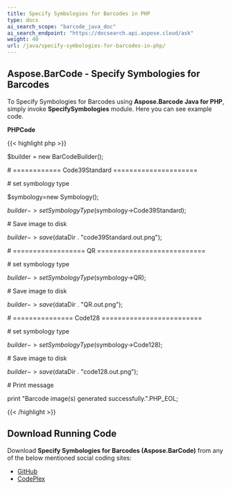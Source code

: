 ```yaml
---
title: Specify Symbologies for Barcodes in PHP
type: docs
ai_search_scope: "barcode_java_doc"
ai_search_endpoint: "https://docsearch.api.aspose.cloud/ask"
weight: 40
url: /java/specify-symbologies-for-barcodes-in-php/
---
```


## **Aspose.BarCode - Specify Symbologies for Barcodes**
To Specify Symbologies for Barcodes using **Aspose.Barcode Java for PHP**, simply invoke **SpecifySymbologies** module. Here you can see example code.

**PHPCode**

{{< highlight php >}}

 $builder = new BarCodeBuilder();

\# ============ Code39Standard =====================

\# set symbology type

$symbology=new Symbology();

$builder->setSymbologyType($symbology->Code39Standard);

\# Save image to disk

$builder->save($dataDir . "code39Standard.out.png");

\# ================== QR ===========================

\# set symbology type

$builder->setSymbologyType($symbology->QR);

\# Save image to disk

$builder->save($dataDir . "QR.out.png");

\# =============== Code128 =========================

\# set symbology type

$builder->setSymbologyType($symbology->Code128);

\# Save image to disk

$builder->save($dataDir . "code128.out.png");

\# Print message

print "Barcode image(s) generated successfully.".PHP_EOL;

{{< /highlight >}}
## **Download Running Code**
Download **Specify Symbologies for Barcodes (Aspose.BarCode)** from any of the below mentioned social coding sites:

- [GitHub](https://github.com/aspose-barcode/Aspose.BarCode-for-Java/blob/master/Plugins/Aspose_Barcode_Java_for_PHP/src/aspose/barcode/WorkingWithBarcode/UtilityFeatures/SpecifySymbologies.php)
- [CodePlex](https://asposebarcodejavaphp.codeplex.com/SourceControl/latest#src/aspose/barcode/WorkingWithBarcode/UtilityFeatures/SpecifySymbologies.php)
